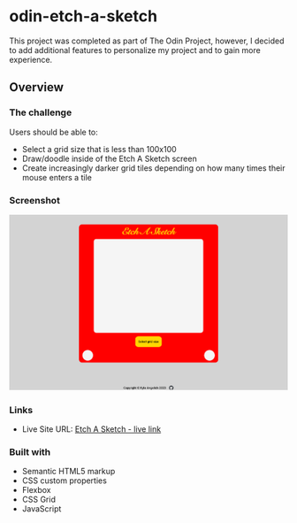 # odin-etch-a-sketch

This project was completed as part of The Odin Project, however, I decided to add additional features to personalize my project and to gain more experience.

## Overview

### The challenge

Users should be able to:

- Select a grid size that is less than 100x100
- Draw/doodle inside of the Etch A Sketch screen
- Create increasingly darker grid tiles depending on how many times their mouse enters a tile

### Screenshot

![](./assets/images/etch-a-sketch-image.png)

### Links

- Live Site URL: [Etch A Sketch - live link](https://kylea99.github.io/odin-etch-a-sketch/)

### Built with

- Semantic HTML5 markup
- CSS custom properties
- Flexbox
- CSS Grid
- JavaScript